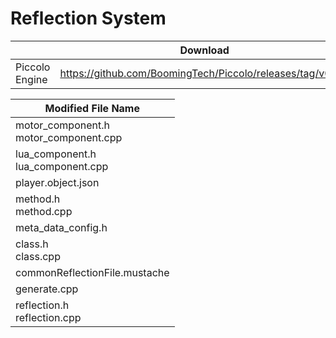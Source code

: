 # Reflection System

|                | Download                                                   |
| -------------- | ---------------------------------------------------------- |
| Piccolo Engine | https://github.com/BoomingTech/Piccolo/releases/tag/v0.0.9 |

| Modified File Name                         |
| ------------------------------------------ |
| motor_component.h<br />motor_component.cpp |
| lua_component.h<br />lua_component.cpp     |
| player.object.json                         |
| method.h<br />method.cpp                   |
| meta_data_config.h                         |
| class.h<br />class.cpp                     |
| commonReflectionFile.mustache              |
| generate.cpp                               |
| reflection.h<br />reflection.cpp           |


































